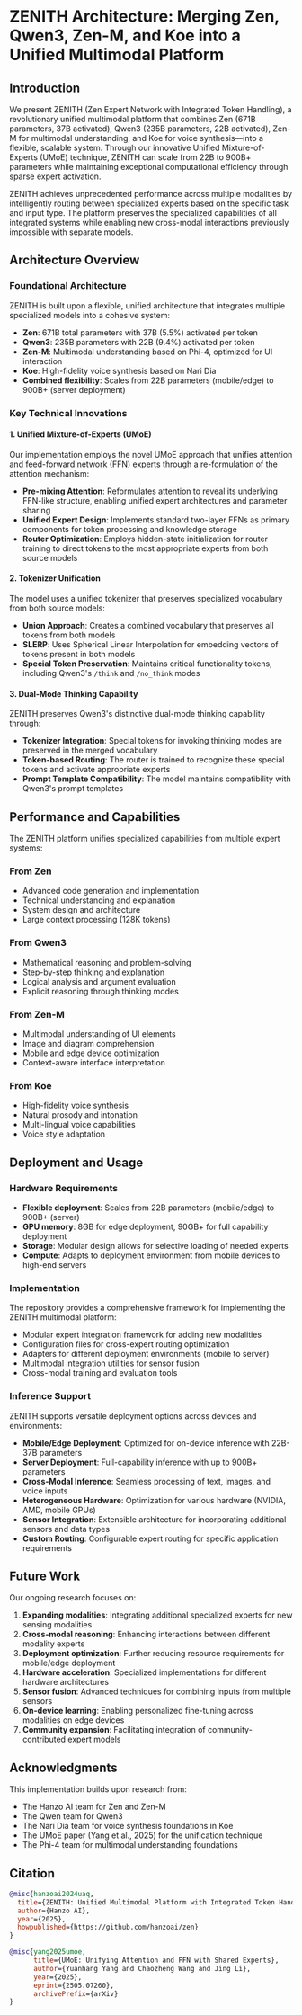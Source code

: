 # ZENITH Architecture: Merging Zen, Qwen3, Zen-M, and Koe into a Unified Multimodal Platform

## Introduction

We present ZENITH (Zen Expert Network with Integrated Token Handling), a revolutionary unified multimodal platform that combines Zen (671B parameters, 37B activated), Qwen3 (235B parameters, 22B activated), Zen-M for multimodal understanding, and Koe for voice synthesis—into a flexible, scalable system. Through our innovative Unified Mixture-of-Experts (UMoE) technique, ZENITH can scale from 22B to 900B+ parameters while maintaining exceptional computational efficiency through sparse expert activation.

ZENITH achieves unprecedented performance across multiple modalities by intelligently routing between specialized experts based on the specific task and input type. The platform preserves the specialized capabilities of all integrated systems while enabling new cross-modal interactions previously impossible with separate models.

## Architecture Overview

### Foundational Architecture

ZENITH is built upon a flexible, unified architecture that integrates multiple specialized models into a cohesive system:
- **Zen**: 671B total parameters with 37B (5.5%) activated per token
- **Qwen3**: 235B parameters with 22B (9.4%) activated per token
- **Zen-M**: Multimodal understanding based on Phi-4, optimized for UI interaction
- **Koe**: High-fidelity voice synthesis based on Nari Dia
- **Combined flexibility**: Scales from 22B parameters (mobile/edge) to 900B+ (server deployment)

### Key Technical Innovations

#### 1. Unified Mixture-of-Experts (UMoE)

Our implementation employs the novel UMoE approach that unifies attention and feed-forward network (FFN) experts through a re-formulation of the attention mechanism:

- **Pre-mixing Attention**: Reformulates attention to reveal its underlying FFN-like structure, enabling unified expert architectures and parameter sharing
- **Unified Expert Design**: Implements standard two-layer FFNs as primary components for token processing and knowledge storage
- **Router Optimization**: Employs hidden-state initialization for router training to direct tokens to the most appropriate experts from both source models

#### 2. Tokenizer Unification

The model uses a unified tokenizer that preserves specialized vocabulary from both source models:
- **Union Approach**: Creates a combined vocabulary that preserves all tokens from both models
- **SLERP**: Uses Spherical Linear Interpolation for embedding vectors of tokens present in both models
- **Special Token Preservation**: Maintains critical functionality tokens, including Qwen3's `/think` and `/no_think` modes

#### 3. Dual-Mode Thinking Capability

ZENITH preserves Qwen3's distinctive dual-mode thinking capability through:
- **Tokenizer Integration**: Special tokens for invoking thinking modes are preserved in the merged vocabulary
- **Token-based Routing**: The router is trained to recognize these special tokens and activate appropriate experts
- **Prompt Template Compatibility**: The model maintains compatibility with Qwen3's prompt templates

## Performance and Capabilities

The ZENITH platform unifies specialized capabilities from multiple expert systems:

### From Zen
- Advanced code generation and implementation
- Technical understanding and explanation
- System design and architecture
- Large context processing (128K tokens)

### From Qwen3
- Mathematical reasoning and problem-solving
- Step-by-step thinking and explanation
- Logical analysis and argument evaluation
- Explicit reasoning through thinking modes

### From Zen-M
- Multimodal understanding of UI elements
- Image and diagram comprehension
- Mobile and edge device optimization
- Context-aware interface interpretation

### From Koe
- High-fidelity voice synthesis
- Natural prosody and intonation
- Multi-lingual voice capabilities
- Voice style adaptation

## Deployment and Usage

### Hardware Requirements
- **Flexible deployment**: Scales from 22B parameters (mobile/edge) to 900B+ (server)
- **GPU memory**: 8GB for edge deployment, 90GB+ for full capability deployment
- **Storage**: Modular design allows for selective loading of needed experts
- **Compute**: Adapts to deployment environment from mobile devices to high-end servers

### Implementation
The repository provides a comprehensive framework for implementing the ZENITH multimodal platform:
- Modular expert integration framework for adding new modalities
- Configuration files for cross-expert routing optimization
- Adapters for different deployment environments (mobile to server)
- Multimodal integration utilities for sensor fusion
- Cross-modal training and evaluation tools

### Inference Support
ZENITH supports versatile deployment options across devices and environments:
- **Mobile/Edge Deployment**: Optimized for on-device inference with 22B-37B parameters
- **Server Deployment**: Full-capability inference with up to 900B+ parameters
- **Cross-Modal Inference**: Seamless processing of text, images, and voice inputs
- **Heterogeneous Hardware**: Optimization for various hardware (NVIDIA, AMD, mobile GPUs)
- **Sensor Integration**: Extensible architecture for incorporating additional sensors and data types
- **Custom Routing**: Configurable expert routing for specific application requirements

## Future Work

Our ongoing research focuses on:
1. **Expanding modalities**: Integrating additional specialized experts for new sensing modalities
2. **Cross-modal reasoning**: Enhancing interactions between different modality experts
3. **Deployment optimization**: Further reducing resource requirements for mobile/edge deployment
4. **Hardware acceleration**: Specialized implementations for different hardware architectures
5. **Sensor fusion**: Advanced techniques for combining inputs from multiple sensors
6. **On-device learning**: Enabling personalized fine-tuning across modalities on edge devices
7. **Community expansion**: Facilitating integration of community-contributed expert models

## Acknowledgments

This implementation builds upon research from:
- The Hanzo AI team for Zen and Zen-M
- The Qwen team for Qwen3
- The Nari Dia team for voice synthesis foundations in Koe
- The UMoE paper (Yang et al., 2025) for the unification technique
- The Phi-4 team for multimodal understanding foundations

## Citation

```bibtex
@misc{hanzoai2024uaq,
  title={ZENITH: Unified Multimodal Platform with Integrated Token Handling},
  author={Hanzo AI},
  year={2025},
  howpublished={https://github.com/hanzoai/zen}
}
```

```bibtex
@misc{yang2025umoe,
      title={UMoE: Unifying Attention and FFN with Shared Experts}, 
      author={Yuanhang Yang and Chaozheng Wang and Jing Li},
      year={2025},
      eprint={2505.07260},
      archivePrefix={arXiv}
}
```